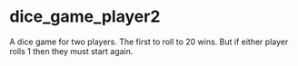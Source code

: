 # dice_game_player2

A dice game for two players. The first to roll to 20 wins. But if either player rolls 1 then they must start again.

